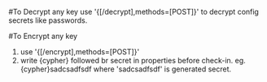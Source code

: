 #To Decrypt any key
use '{[/decrypt],methods=[POST]}' to decrypt config secrets like passwords.

#To Encrypt any key
1. use '{[/encrypt],methods=[POST]}'
2. write {cypher} followed br secret in properties before check-in.
    eg. {cypher}sadcsadfsdf where 'sadcsadfsdf' is generated secret. 

